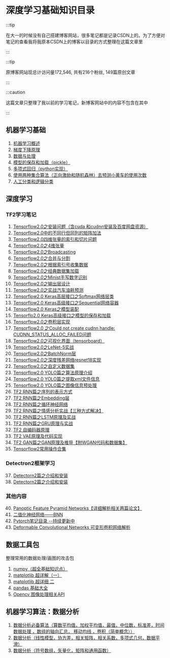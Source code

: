 # 深度学习基础知识目录

:::tip

在大一的时候没有自己搭建博客网站，很多笔记都是记录CSDN上的。为了方便对笔记的查看我将我原本CSDN上的博客以目录的方式整理在这篇文章里

:::

:::tip

原博客网站现总计访问量172,546, 共有216个粉丝, 149篇原创文章

:::

:::caution

这篇文章只整理了我以前的学习笔记，新博客网站中的内容不包含在其中

:::

## 机器学习基础

1. [机器学习概述](https://blog.csdn.net/python_LC_nohtyp/article/details/103367167)
2. [梯度下降原理](https://blog.csdn.net/python_LC_nohtyp/article/details/103414051 )
3. [数据与处理](https://blog.csdn.net/python_LC_nohtyp/article/details/103367288 )
4. [模型的保存和加载（pickle）](https://blog.csdn.net/python_LC_nohtyp/article/details/103426125 )
5. [多项式回归（python实现）](https://blog.csdn.net/python_LC_nohtyp/article/details/103432454 )
6. [使用两种集合算法（正向激励和随机森林）去预测小黄车的使用次数](https://blog.csdn.net/python_LC_nohtyp/article/details/103465779 )
7. [人工分类和逻辑分类](https://blog.csdn.net/python_LC_nohtyp/article/details/103509833 )

## 深度学习

### TF2学习笔记

1. [Tensorflow2.0之安装问题（含cuda 和cudnn安装及百度网盘资源）](https://blog.csdn.net/python_LC_nohtyp/article/details/104078594 )
2. [Tensorflow2.0中的不同行但同列的矩阵加法](https://blog.csdn.net/python_LC_nohtyp/article/details/104078745 )
3. [Tensorflow2.0四维张量的索引和切片问题](https://blog.csdn.net/python_LC_nohtyp/article/details/104078810 )
4. [Tensorflow2.0之4维张量](https://blog.csdn.net/python_LC_nohtyp/article/details/104097182 )
5. [Tensorflow2.0之Broadcasting](https://blog.csdn.net/python_LC_nohtyp/article/details/104097417 )
6. [Tensorflow2.0之合并与分割](https://blog.csdn.net/python_LC_nohtyp/article/details/104097715 )
7. [Tensorflow2.0之根据索引号收集数据](https://blog.csdn.net/python_LC_nohtyp/article/details/104100151 )
8. [Tensorflow2.0之经典数据集加载](https://blog.csdn.net/python_LC_nohtyp/article/details/104106498 )
9. [Tensorflow2.0之Minist手写数字识别](https://blog.csdn.net/python_LC_nohtyp/article/details/104107648 )
10. [Tensorflow2.0之输出层设计](https://blog.csdn.net/python_LC_nohtyp/article/details/104115710 )
11. [Tensorflow2.0之实战汽车油耗预测](https://blog.csdn.net/python_LC_nohtyp/article/details/104123126 )
12. [Tensorflow2.0 Keras高层接口之Softmax网络层类](https://blog.csdn.net/python_LC_nohtyp/article/details/104272797 )
13. [Tensorflow2.0 Keras高级接口之Sequential网络容器](https://blog.csdn.net/python_LC_nohtyp/article/details/104272802 )
14. [Tensorflow2.0 Keras之模型装配](https://blog.csdn.net/python_LC_nohtyp/article/details/104272862 )
15. [Tensorflo2.0 Keras高级接口之模型的保存和加载](https://blog.csdn.net/python_LC_nohtyp/article/details/104272870 )
16. [Tensorflow2.0之卷积层实现](https://blog.csdn.net/python_LC_nohtyp/article/details/104318214 )
17. [Tensorflow2.0 之Could not create cudnn handle: CUDNN_STATUS_ALLOC_FAILED问题](https://blog.csdn.net/python_LC_nohtyp/article/details/104364071 )
18. [Tensorflow2.0之可视化界面（tensorboard）](https://blog.csdn.net/python_LC_nohtyp/article/details/104364592 )
19. [Tensorflow2.0之LeNet-5实战](https://blog.csdn.net/python_LC_nohtyp/article/details/104347350 )
20. [Tensorflow2.0之BatchNorm层](https://blog.csdn.net/python_LC_nohtyp/article/details/104449363 )
21. [Tensorflow2.0之深度残差网络resnet18实现](https://blog.csdn.net/python_LC_nohtyp/article/details/104477074 )
22. [Tensorflow2.0之自定义数据集](https://blog.csdn.net/python_LC_nohtyp/article/details/104685251 )
23. [Tensorflow2.0 YOLO篇之算法原理介绍](https://blog.csdn.net/python_LC_nohtyp/article/details/104782197 )
24. [Tensorflow2.0 YOLO篇之提取xml文件信息](https://blog.csdn.net/python_LC_nohtyp/article/details/104805737 )
25. [Tensorflow2.0 YOLO篇之图像信息预处理](https://blog.csdn.net/python_LC_nohtyp/article/details/104842099 )
26. [TF2 RNN篇之序列的表示方式](https://blog.csdn.net/python_LC_nohtyp/article/details/104916728 )
27. [TF2 RNN篇之Embedding层](https://blog.csdn.net/python_LC_nohtyp/article/details/104917300 )
28. [TF2 RNN篇之循环神经网络](https://blog.csdn.net/python_LC_nohtyp/article/details/104926991 )
29. [TF2 RNN篇之情感分析实战【三种方式解决】](https://blog.csdn.net/python_LC_nohtyp/article/details/104946512 )
30. [TF2 RNN篇之LSTM原理及实战](https://blog.csdn.net/python_LC_nohtyp/article/details/104974914 )
31. [TF2 RNN篇之GRU原理与实战](https://blog.csdn.net/python_LC_nohtyp/article/details/104976644 )
32. [TF2 自编码器原理](https://blog.csdn.net/python_LC_nohtyp/article/details/105065420 )
33. [TF2 VAE原理及代码实现](https://blog.csdn.net/python_LC_nohtyp/article/details/105094181 )
34. [TF2 GAN篇之GAN原理及推导【附WGAN代码和数据集】](https://blog.csdn.net/python_LC_nohtyp/article/details/105159561 )
35. [Tensorflow2常用操作合集](https://blog.csdn.net/python_LC_nohtyp/article/details/105273756 )

### Detectron2框架学习
37. [Detectorn2篇之介绍和安装](https://blog.csdn.net/python_LC_nohtyp/article/details/105540381 )
38. [Detectorn2篇之介绍和安装](https://blog.csdn.net/python_LC_nohtyp/article/details/105540381 )

### 其他内容
40. [Panoptic Feature Pyramid Networks【详细解析相关两篇论文】](https://blog.csdn.net/python_LC_nohtyp/article/details/105740965 )
41. [二值化神经网络——BNN](https://blog.csdn.net/python_LC_nohtyp/article/details/105879529 )
42. [Pytorch笔记目录 --持续更新中](https://blog.csdn.net/python_LC_nohtyp/article/details/105962655 )
43. [Deformable Convolutional Networks 可变形卷积网络解析](https://blog.csdn.net/python_LC_nohtyp/article/details/106115366 )

## 数据工具包

整理常用的数据处理/画图的攻击包
1. [numpy（超全基础知识点）](https://blog.csdn.net/python_LC_nohtyp/article/details/103108008 )
2. [matplotlib 超详解（一）](https://blog.csdn.net/python_LC_nohtyp/article/details/103113091 )
3. [matplotlib 超详细 二](https://blog.csdn.net/python_LC_nohtyp/article/details/103160712 )
4. [pandas 基础大全](https://blog.csdn.net/python_LC_nohtyp/article/details/103339997 )
5. [Opencv 图像处理相关API](https://blog.csdn.net/python_LC_nohtyp/article/details/103528513 )

## 机器学习算法：数据分析
1. [数据分析必备算法（算数平均值，加权平均值，最值，中位数，标准差，时间数据处理 ，数组的轴向汇总， 移动均线 ，卷积（简单概念））](https://blog.csdn.net/python_LC_nohtyp/article/details/103209082 )
2. [数据分析（线性模型，协方差，相关矩阵，相关系数，多项式几何，数据平滑）](https://blog.csdn.net/python_LC_nohtyp/article/details/103225446 )
3. [数据分析（符号数组，矢量化，矩阵和通用函数）](https://blog.csdn.net/python_LC_nohtyp/article/details/103292773 )

 